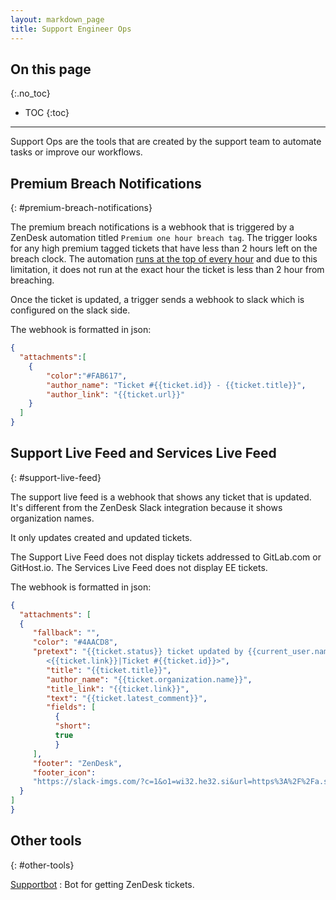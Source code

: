 ```yaml
---
layout: markdown_page
title: Support Engineer Ops
---
```


## On this page
{:.no_toc}

- TOC
{:toc}

----

Support Ops are the tools that are created by the support team to automate
tasks or improve our workflows.

## Premium Breach Notifications
{: #premium-breach-notifications}

The premium breach notifications is a webhook that is triggered by a ZenDesk
automation titled `Premium one hour breach tag`. The trigger looks for any
high premium tagged tickets that have less than 2 hours left on the breach clock.
The automation [runs at the top of every hour](https://support.zendesk.com/hc/en-us/articles/203662236-About-automations-and-how-they-work)
and due to this limitation, it does not run at the exact hour the ticket is less than 2 hour from breaching.

Once the ticket is updated, a trigger sends a webhook to slack which is
configured on the slack side.

The webhook is formatted in json:

```json
{
  "attachments":[
    {
        "color":"#FAB617",
        "author_name": "Ticket #{{ticket.id}} - {{ticket.title}}",
        "author_link": "{{ticket.url}}"
    }
  ]
}
```


## Support Live Feed and Services Live Feed
{: #support-live-feed}

The support live feed is a webhook that shows any ticket that is updated. It's
different from the ZenDesk Slack integration because it shows organization
names.

It only updates created and updated tickets.

The Support Live Feed does not display tickets addressed to GitLab.com or
GitHost.io. The Services Live Feed does not display EE tickets.

The webhook is formatted in json:

```json
{
  "attachments": [
  {
     "fallback": "",
     "color": "#4AACD8",
     "pretext": "{{ticket.status}} ticket updated by {{current_user.name}}:
        <{{ticket.link}}|Ticket #{{ticket.id}}>",
        "title": "{{ticket.title}}",
        "author_name": "{{ticket.organization.name}}",
        "title_link": "{{ticket.link}}",
        "text": "{{ticket.latest_comment}}",
        "fields": [
          {
          "short":
          true
          }
     ],
     "footer": "ZenDesk",
     "footer_icon":
     "https://slack-imgs.com/?c=1&o1=wi32.he32.si&url=https%3A%2F%2Fa.slack-edge.com%2F436da%2Fimg%2Funfurl_icons%2Fzendesk.png"
  }
]
}
```

## Other tools
{: #other-tools}

[Supportbot](https://gitlab.com/gl-support/gitlab-support-bot/tree/master/) : Bot for getting ZenDesk tickets.
